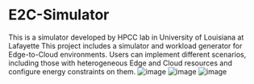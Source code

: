 # E2C-Simulator
This is a simulator developed by HPCC lab in University of Louisiana at Lafayette
This project includes a simulator and workload generator for Edge-to-Cloud environments. Users can implement different scenarios, including those with heterogeneous Edge and Cloud resources and configure energy constraints on them. 
![image](https://user-images.githubusercontent.com/55248473/163311542-9fbfb6bd-a092-4c26-97a5-519b15e2412b.png)
![image](https://user-images.githubusercontent.com/55248473/163311566-7ccf1baa-2ed1-4368-8b88-ce7fdf1c9772.png)
![image](https://user-images.githubusercontent.com/55248473/163311578-ccd207c4-f0ee-4a5c-b786-4157cc1fa486.png)

